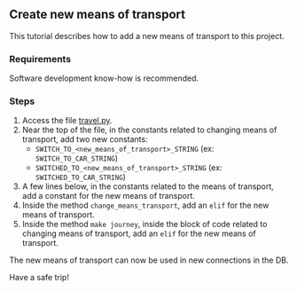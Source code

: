 ## Create new means of transport

This tutorial describes how to add a new means of transport to this project.

### Requirements

Software development know-how is recommended.

### Steps

1. Access the file [travel.py](https://github.com/migueldgoncalves/Viajar/blob/master/src/travel/main/travel.py).
2. Near the top of the file, in the constants related to changing means of transport, add two new constants:
   * `SWITCH_TO_<new_means_of_transport>_STRING` (ex: `SWITCH_TO_CAR_STRING`)
   * `SWITCHED_TO_<new_means_of_transport>_STRING` (ex: `SWITCHED_TO_CAR_STRING`)
3. A few lines below, in the constants related to the means of transport, add a constant for the new means of transport.
4. Inside the method `change_means_transport`, add an `elif` for the new means of transport.
5. Inside the method `make journey`, inside the block of code related to changing means of transport, add an `elif` for the new means of transport.

The new means of transport can now be used in new connections in the DB.

Have a safe trip!